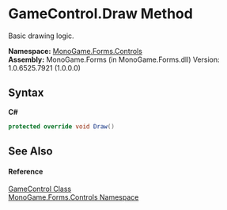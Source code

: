 # GameControl.Draw Method 
 

Basic drawing logic.

**Namespace:**&nbsp;<a href="8f23f06b-3612-edfa-0d1a-0a586d1c5911">MonoGame.Forms.Controls</a><br />**Assembly:**&nbsp;MonoGame.Forms (in MonoGame.Forms.dll) Version: 1.0.6525.7921 (1.0.0.0)

## Syntax

**C#**<br />
``` C#
protected override void Draw()
```


## See Also


#### Reference
<a href="0d225da8-c39d-60b3-d50a-4a77c5536056">GameControl Class</a><br /><a href="8f23f06b-3612-edfa-0d1a-0a586d1c5911">MonoGame.Forms.Controls Namespace</a><br />